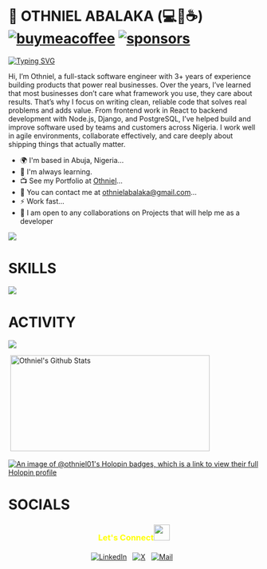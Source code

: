 
<!--
**Othniel01/Othniel01** is a ✨ _special_ ✨ repository because its `README.md` (this file) appears on your GitHub profile.

Here are some ideas to get you started:

- 🔭 I’m currently working on ...
- 🌱 I’m currently learning ...
- 👯 I’m looking to collaborate on ...
- 🤔 I’m looking for help with ...
- 💬 Ask me about ...
- 📫 How to reach me: ...
- 😄 Pronouns: ...
- ⚡ Fun fact: ...
-->
# 👋 OTHNIEL ABALAKA (💻💖☕) [![buymeacoffee](https://img.shields.io/badge/Buy%20Me%20a%20Coffee-%E2%9D%A4-%237b3fe4.svg?&logo=buymeacoffee&logoColor=white&labelColor=181717&style=flat-square)](https://github.com/sponsors/Othniel01) [![sponsors](https://img.shields.io/badge/Sponsor-%E2%9D%A4-%23db61a2.svg?&logo=github&logoColor=white&labelColor=181717&style=flat-square)](https://github.com/sponsors/Othniel01)

[![Typing SVG](https://readme-typing-svg.demolab.com?font=Fira+Code&weight=500&size=30&pause=1000&color=9B1EB1&width=635&lines=Talented+Software+Engineer;Open-source+contributor;Interested+in+AI%2FML+engineering;Computer+scientist+researcher;Amateur+Gamer)](https://git.io/typing-svg)

<p>
Hi, I’m Othniel, a full-stack software engineer with 3+ years of experience building products that power real businesses.
Over the years, I’ve learned that most businesses don’t care what framework you use, they care about results. That’s why 
I focus on writing clean, reliable code that solves real problems and adds value. From frontend work in React to backend 
development with Node.js, Django, and PostgreSQL, I’ve helped build and improve software used by teams and customers 
across Nigeria. I work well in agile environments, collaborate effectively, and care deeply about shipping things that actually matter.
</p>

<ul>
  <li>🌍 I'm based in Abuja, Nigeria...</li>
  <li>🧠 I'm always learning.</li>
  <li>📺 See my Portfolio at <a href="https://othnieldesign.vercel.app/">Othniel</a>...</li>
  <li>📩 You can contact me at <a href="mailto:othnielabalaka@gmail.com">othnielabalaka@gmail.com</a>...</li>
  <li>⚡️ Work fast...</li>
  <li>🤝 I am open to any collaborations on Projects that will help me as a developer</li>
</ul>

![](https://komarev.com/ghpvc/?username=Othniel01&style=for-the-badge	)



<h1>SKILLS</h1>
<p>
  <a href="https://skillicons.dev">
    <img src="https://skillicons.dev/icons?i=git,js,react,figma,nextjs,ts,python,postgres,fastapi,flask,threejs,tailwind,nodejs" />
  </a>
</p>

<h1>ACTIVITY</h1>
<p><img align="center" src="https://github-readme-stats.vercel.app/api/top-langs/?username=Othniel01&layout=compact&theme=dark&hide_border=false" /></p>
 <img src="https://github-readme-streak-stats.herokuapp.com?user=Othniel01&theme=soft-green&hide_border=true&card_width=380" alt="" onerror="this.style.display='none';" />
    <img alt="Othniel's Github Stats" src="https://denvercoder1-github-readme-stats.vercel.app/api/?username=Othniel01&show_icons=true&include_all_commits=true&count_private=true&theme=react&hide_border=true&bg_color=1F222E&title_color=08DC4D&icon_color=08DC4D" height="192px" width="400px"/>  
</div>


[![An image of @othniel01's Holopin badges, which is a link to view their full Holopin profile](https://holopin.me/othniel01)](https://holopin.io/@othniel01)

<h1>SOCIALS</h1>
<h3 align="center" style="color:yellow;margin-bottom: 20px;" >Let's Connect<img src="https://github.com/hariketsheth/hariketsheth/blob/main/img/handshake.gif" height="32px" style="margin-bottom: -5px;"  > </h3>
<p align="center">
   <a href="https://www.linkedin.com/in/othniel-abalaka-885b50243">
    <img alt="LinkedIn" title="LinkedIn Profile" src="https://img.shields.io/badge/LinkedIn-0A66C2?logo=LinkedIn&logoColor=white&style=for-the-badge"/></a>&nbsp;&nbsp;
  <a href="https://x.com/AtOthnielcodes">
    <img alt="X" title="X Profile" src="https://img.shields.io/badge/X-000000?logo=x&logoColor=white&style=for-the-badge"/></a>&nbsp;&nbsp;
  <a href="mailto:othnielabalaka@gmail.com">
    <img alt="Mail" title="Mail Me" src="https://img.shields.io/badge/Email-D14836?logo=Gmail&logoColor=white&style=for-the-badge"/></a>&nbsp;&nbsp;
</p>


